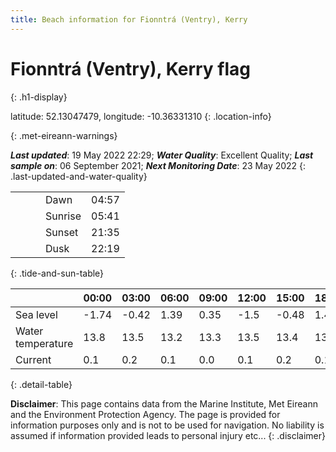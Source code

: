 ```yaml
---
title: Beach information for Fionntrá (Ventry), Kerry
---
```

# Fionntrá (Ventry), Kerry <span class="material-icons blue-flag" alt="This a Blue Flag beach">flag</span>
{: .h1-display}

latitude: 52.13047479, longitude: -10.36331310
{: .location-info}


{: .met-eireann-warnings}

___Last updated___: 19 May 2022 22:29; ___Water Quality___: Excellent Quality;
___Last sample on___: 06 September 2021; ___Next Monitoring Date___: 23 May 2022
{: .last-updated-and-water-quality}

|   |   |   |   |   |
|---|---|---|---|---|
|   |   |   | Dawn  | 04:57 |
|   |   |   | Sunrise  | 05:41 |
|   |   |   | Sunset  | 21:35 |
|   |   |   | Dusk  | 22:19 |
{: .tide-and-sun-table}

<div></div>

| | 00:00 | 03:00 | 06:00 | 09:00 | 12:00 | 15:00 | 18:00 | 21:00 |
|---|---|---|---|---|---|---|---|---|
| Sea level | -1.74 | -0.42 | 1.39 | 0.35| -1.5 | -0.48 | 1.44 | 0.71 |
| Water temperature | 13.8 | 13.5 | 13.2 | 13.3 | 13.5 | 13.4 | 13.4 | 13.5 |
| Current | 0.1 | 0.2 | 0.1 | 0.0 | 0.1| 0.2 | 0.1 | 0.0 |
{: .detail-table}

__Disclaimer__: This page contains data from the Marine Institute,
Met Eireann and the Environment Protection Agency. The page is provided for
information purposes only and is not to be used for navigation. No liability
is assumed if information provided leads to personal injury etc...
{: .disclaimer}